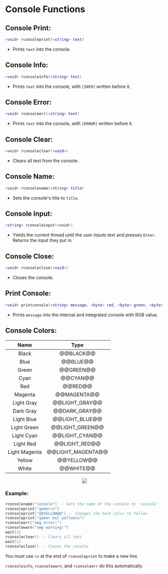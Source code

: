 # Console Functions

## Console Print:
```lua
<void> rconsoleprint(<string> text)
```
- Prints `text` into the console.

## Console Info:
```lua
<void> rconsoleinfo(<string> text)
```
- Prints `text` into the console, with `[INFO]` written before it.

## Console Error:
```lua
<void> rconsoleerr(<string> text)
```
- Prints `text` into the console, with `[ERROR]` written before it.

## Console Clear:
```lua
<void> rconsoleclear(<void>)
```
- Clears all text from the console.

## Console Name:
```lua
<void> rconsolename(<string> title)
```
- Sets the console's title to `title`.

## Console Input:
```lua
<string> rconsoleinput(<void>)
```
- Yields the current thread until the user inputs text and presses `Enter`. Returns the input they put in.

## Console Close:
```lua
<void> rconsoleclose(<void>)
```
- Closes the console.

## Print Console:
```lua
<void> printconsole(<string> message, <byte> red, <byte> green, <byte> blue)
```
- Prints `message` into the internal and integrated console with RGB value.

## Console Colors:
| Name | Type |
| :----: | :----: |
| Black | @@BLACK@@ |
| Blue | @@BLUE@@ |
| Green | @@GREEN@@ |
| Cyan | @@CYAN@@ |
| Red | @@RED@@ |
| Magenta | @@MAGENTA@@ |
| Light Gray | @@LIGHT_GRAY@@ |
| Dark Gray | @@DARK_GRAY@@ |
| Light Blue | @@LIGHT_BLUE@@ |
| Light Green | @@LIGHT_GREEN@@ |
| Light Cyan | @@LIGHT_CYAN@@ |
| Light Red | @@LIGHT_RED@@ |
| Light Magenta | @@LIGHT_MAGENTA@@ |
| Yellow | @@YELLOW@@ |
| White | @@WHITE@@ |
<p align="center">
    <img src="https://cdn.discordapp.com/attachments/775967135746621463/922084051194634240/image_1.png">
</p>

### Example:
```lua
rconsolename("console") -- Sets the name of the console to 'console'
rconsoleprint("gamer\n")
rconsoleprint("@@YELLOW@@") -- Changes the text color to Yellow
rconsoleprint("gamer but yellow\n")
rconsoleerr("omg error!")
rconsolewarn("omg warning!")
wait(3)
rconsoleclear() -- Clears all text
wait(1)
rconsoleclose() -- Closes the console
```
You must use `\n` at the end of `rconsoleprint` to make a new line.

`rconsoleinfo`, `rconsolewarn`, and `rconsoleerr` do this automatically.